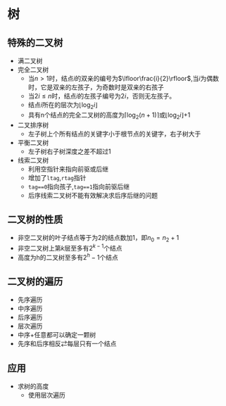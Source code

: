 # 树

## 特殊的二叉树

- 满二叉树
- 完全二叉树
  - 当$n>1$时，结点$i$的双亲的编号为$\lfloor\frac{i}{2}\rfloor$,当$i$为偶数时，它是双亲的左孩子，为奇数时是双亲的右孩子
  - 当$2i \leq n$时，结点$i$的左孩子编号为$2i$，否则无左孩子。
  - 结点$i$所在的层次为$\lfloor\log_2i\rfloor$
  - 具有n个结点的完全二叉树的高度为$\lceil\log_2(n+1)\rceil$或$\lfloor\log_2i\rfloor$+1
- 二叉排序树
  - 左子树上个所有结点的关键字小于根节点的关键字，右子树大于
- 平衡二叉树
  - 左子树右子树深度之差不超过$1$
- 线索二叉树
  - 利用空指针来指向前驱或后继
  - 增加了`ltag`,`rtag`指针
  - `tag==0`指向孩子,`tag==1`指向前驱后继
  - 后序线索二叉树不能有效解决求后序后继的问题

## 二叉树的性质

- 非空二叉树的叶子结点等于为2的结点数加1，即$n_0=n_2+1$
- 非空二叉树上第$k$层至多有$2^{k-1}$个结点
- 高度为h的二叉树至多有$2^h-1$个结点
  
 
## 二叉树的遍历

- 先序遍历
- 中序遍历
- 后序遍历
- 层次遍历
- 中序+任意都可以确定一颗树
- 先序和后序相反$\rightleftarrows$每层只有一个结点

## 应用 

- 求树的高度
  - 使用层次遍历